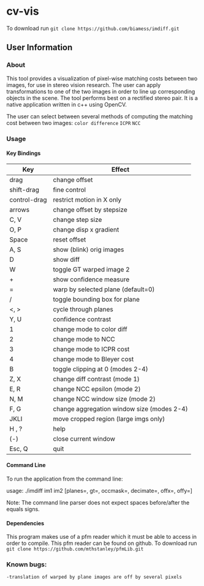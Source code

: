 # cv-vis

To download run `git clone https://github.com/biamess/imdiff.git`

## User Information

### About

This tool provides a visualization of pixel-wise matching costs between two images, for use in stereo vision research. The user can apply transformations to one of the two images in order to line up corresponding objects in the scene. The tool performs best on a rectified stereo pair. It is a native application written in c++ using OpenCV. 

The user can select between several methods of computing the matching cost between two images: 
`color difference`
`ICPR`
`NCC`

### Usage

#### Key Bindings

| Key           | Effect                                   |
|---------------|------------------------------------------|
|drag           |change offset                             |
|shift-drag     |fine control                              |
|control-drag   |restrict motion in X only                 |
|arrows         |change offset by stepsize                 |
|C, V           |change step size                          |
|O, P           |change disp x gradient                    |
|Space          |reset offset                              |
|A, S           |show (blink) orig images                  |
|D              |show diff                                 |
|W              |toggle GT warped image 2                  |
|+              |show confidence measure                   |
|=              |warp by selected plane (default=0)        |
|/              |toggle bounding box for plane             |
|<, >           |cycle through planes                      |
|Y, U           |confidence contrast                       |
|1              |change mode to color diff                 |
|2              |change mode to NCC                        |
|3              |change mode to ICPR cost                  |
|4              |change mode to Bleyer cost                |
|B              |toggle clipping at 0 (modes 2-4)          |
|Z, X           |change diff contrast (mode 1)             |
|E, R           |change NCC epsilon (mode 2)               |
|N, M           |change NCC window size (mode 2)           |
|F, G           |change aggregation window size (modes 2-4)|
|JKLI           |move cropped region (large imgs only)     |
|H , ?          |help                                      |
|(-)            |close current window                      |
|Esc, Q         |quit                                      |

#### Command Line

To run the application from the command line:

usage: ./imdiff im1 im2 [planes=, gt=, occmask=, decimate=, offx=, offy=]

Note: The command line parser does not expect spaces before/after the equals signs. 

#### Dependencies

This program makes use of a pfm reader which it must be able to access in order to compile. This pfm reader can be found on github. To download run `git clone https://github.com/mthstanley/pfmLib.git`

### Known bugs:
	-translation of warped by plane images are off by several pixels 

 


